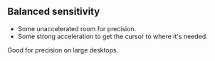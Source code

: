 ## Balanced sensitivity

* Some unaccelerated room for precision.
* Some strong acceleration to get the cursor to where it's needed.

Good for precision on large desktops.
